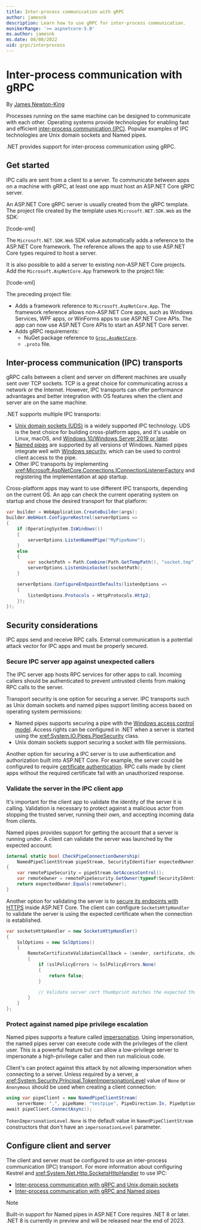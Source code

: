 ```yaml
---
title: Inter-process communication with gRPC
author: jamesnk
description: Learn how to use gRPC for inter-process communication.
monikerRange: '>= aspnetcore-5.0'
ms.author: jamesnk
ms.date: 08/08/2022
uid: grpc/interprocess
---
```

# Inter-process communication with gRPC

By [James Newton-King](https://twitter.com/jamesnk)

Processes running on the same machine can be designed to communicate with each other. Operating systems provide technologies for enabling fast and efficient [inter-process communication (IPC)](https://wikipedia.org/wiki/Inter-process_communication). Popular examples of IPC technologies are Unix domain sockets and Named pipes.

.NET provides support for inter-process communication using gRPC.

## Get started

IPC calls are sent from a client to a server. To communicate between apps on a machine with gRPC, at least one app must host an ASP.NET Core gRPC server.

An ASP.NET Core gRPC server is usually created from the gRPC template. The project file created by the template uses `Microsoft.NET.SDK.Web` as the SDK:

[!code-xml[](~/grpc/interprocess/Server-web.csproj?highlight=1)]

The `Microsoft.NET.SDK.Web` SDK value automatically adds a reference to the ASP.NET Core framework. The reference allows the app to use ASP.NET Core types required to host a server.

It is also possible to add a server to existing non-ASP.NET Core projects. Add the `Microsoft.AspNetCore.App` framework to the project file:

[!code-xml[](~/grpc/interprocess/Server.csproj?highlight=4)]

The preceding project file:

* Adds a framework reference to `Microsoft.AspNetCore.App`. The framework reference allows non-ASP.NET Core apps, such as Windows Services, WPF apps, or WinForms apps to use ASP.NET Core APIs. The app can now use ASP.NET Core APIs to start an ASP.NET Core server.
* Adds gRPC requirements:
  * NuGet package reference to [`Grpc.AspNetCore`](https://www.nuget.org/packages/Grpc.AspNetCore).
  * `.proto` file.

## Inter-process communication (IPC) transports

gRPC calls between a client and server on different machines are usually sent over TCP sockets. TCP is a great choice for communicating across a network or the Internet. However, IPC transports can offer performance advantages and better integration with OS features when the client and server are on the same machine.

.NET supports multiple IPC transports:

* [Unix domain sockets (UDS)](https://wikipedia.org/wiki/Unix_domain_socket) is a widely supported IPC technology. UDS is the best choice for building cross-platform apps, and it's usable on Linux, macOS, and [Windows 10/Windows Server 2019 or later](https://devblogs.microsoft.com/commandline/af_unix-comes-to-windows/).
* [Named pipes](https://wikipedia.org/wiki/Named_pipe) are supported by all versions of Windows. Named pipes integrate well with [Windows security](/windows/win32/ipc/named-pipe-security-and-access-rights), which can be used to control client access to the pipe.
* Other IPC transports by implementing <xref:Microsoft.AspNetCore.Connections.IConnectionListenerFactory> and registering the implementation at app startup.

Cross-platform apps may want to use different IPC transports, depending on the current OS. An app can check the current operating system on startup and chose the desired transport for that platform:

```csharp
var builder = WebApplication.CreateBuilder(args);
builder.WebHost.ConfigureKestrel(serverOptions =>
{
    if (OperatingSystem.IsWindows())
    {
        serverOptions.ListenNamedPipe("MyPipeName");
    }
    else
    {
        var socketPath = Path.Combine(Path.GetTempPath(), "socket.tmp");
        serverOptions.ListenUnixSocket(socketPath);
    }

    serverOptions.ConfigureEndpointDefaults(listenOptions =>
    {
        listenOptions.Protocols = HttpProtocols.Http2;
    });
});
```

## Security considerations

IPC apps send and receive RPC calls. External communication is a potential attack vector for IPC apps and must be properly secured.

### Secure IPC server app against unexpected callers

The IPC server app hosts RPC services for other apps to call. Incoming callers should be authenticated to prevent untrusted clients from making RPC calls to the server.

Transport security is one option for securing a server. IPC transports such as Unix domain sockets and named pipes support limiting access based on operating system permissions:

* Named pipes supports securing a pipe with the [Windows access control model](https://learn.microsoft.com/windows/win32/ipc/named-pipe-security-and-access-rights). Access rights can be configured in .NET when a server is started using the <xref:System.IO.Pipes.PipeSecurity> class.
* Unix domain sockets support securing a socket with file permissions.

Another option for securing a IPC server is to use authentication and authorization built into ASP.NET Core. For example, the server could be configured to require [certificate authentication](https://learn.microsoft.com/aspnet/core/security/authentication/certauth). RPC calls made by client apps without the required certificate fail with an unauthorized response.

### Validate the server in the IPC client app

It's important for the client app to validate the identity of the server it is calling. Validation is necessary to protect against a malicious actor from stopping the trusted server, running their own, and accepting incoming data from clients.

Named pipes provides support for getting the account that a server is running under. A client can validate the server was launched by the expected account:

```cs
internal static bool CheckPipeConnectionOwnership(
    NamedPipeClientStream pipeStream, SecurityIdentifier expectedOwner)
{
    var remotePipeSecurity = pipeStream.GetAccessControl();
    var remoteOwner = remotePipeSecurity.GetOwner(typeof(SecurityIdentifier));
    return expectedOwner.Equals(remoteOwner);
}
```

Another option for validating the server is to [secure its endpoints with HTTPS](https://learn.microsoft.com/aspnet/core/fundamentals/servers/kestrel/endpoints#configure-https) inside ASP.NET Core. The client can configure `SocketsHttpHandler` to validate the server is using the expected certificate when the connection is established.

```cs
var socketsHttpHandler = new SocketsHttpHandler()
{
    SslOptions = new SslOptions()
    {
        RemoteCertificateValidationCallback = (sender, certificate, chain, sslPolicyErrors) =>
        {
            if (sslPolicyErrors != SslPolicyErrors.None)
            {
                return false;
            }

            // Validate server cert thumbprint matches the expected thumbprint.
        }
    }
};
```

### Protect against named pipe privilege escalation

Named pipes supports a feature called [impersonation](https://learn.microsoft.com/windows/win32/ipc/impersonating-a-named-pipe-client). Using impersonation, the named pipes server can execute code with the privileges of the client user. This is a powerful feature but can allow a low-privilege server to impersonate a high-privilege caller and then run malicious code.

Client's can protect against this attack by not allowing impersonation when connecting to a server. Unless required by a server, a <xref:System.Security.Principal.TokenImpersonationLevel> value of `None` or `Anonymous` should be used when creating a client connection:

```cs
using var pipeClient = new NamedPipeClientStream(
    serverName: ".", pipeName: "testpipe", PipeDirection.In, PipeOptions.None, TokenImpersonationLevel.None);
await pipeClient.ConnectAsync();
```

`TokenImpersonationLevel.None` is the default value in `NamedPipeClientStream` constructors that don't have an `impersonationLevel` parameter.

## Configure client and server

The client and server must be configured to use an inter-process communication (IPC) transport. For more information about configuring Kestrel and <xref:System.Net.Http.SocketsHttpHandler> to use IPC:

* [Inter-process communication with gRPC and Unix domain sockets](xref:grpc/interprocess-uds)
* [Inter-process communication with gRPC and Named pipes](xref:grpc/interprocess-namedpipes)

> [!NOTE]
> Built-in support for Named pipes in ASP.NET Core requires .NET 8 or later. .NET 8 is currently in preview and will be released near the end of 2023.
